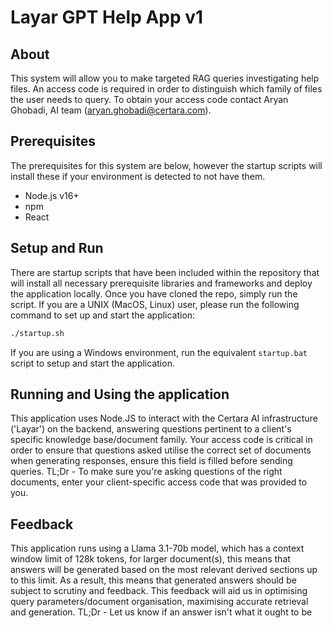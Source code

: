 # Layar GPT Help App v1

## About

This system will allow you to make targeted RAG queries investigating help files. An access code is required in order to distinguish which family of files the user needs to query. To obtain your access code contact Aryan Ghobadi, AI team (aryan.ghobadi@certara.com).

## Prerequisites

The prerequisites for this system are below, however the startup scripts will install these if your environment is detected to not have them.

- Node.js v16+
- npm
- React


## Setup and Run

There are startup scripts that have been included within the repository that will install all necessary prerequisite libraries and frameworks and deploy the application locally. Once you have cloned the repo, simply run the script. If you are a UNIX (MacOS, Linux) user, please run the following command to set up and start the application:

```bash
./startup.sh
```

If you are using a Windows environment, run the equivalent `startup.bat` script to setup and start the application. 

## Running and Using the application

This application uses Node.JS to interact with the Certara AI infrastructure ('Layar') on the backend, answering questions pertinent to a client's specific knowledge base/document family. Your access code is critical in order to ensure that questions asked utilise the correct set of documents when generating responses, ensure this field is filled before sending queries. TL;Dr - To make sure you're asking questions of the right documents, enter your client-specific access code that was provided to you.

## Feedback

This application runs using a Llama 3.1-70b model, which has a context window limit of 128k tokens, for larger document(s), this means that answers will be generated based on the most relevant derived sections up to this limit. As a result, this means that generated answers should be subject to scrutiny and feedback. This feedback will aid us in optimising query parameters/document organisation, maximising accurate retrieval and generation. TL;Dr - Let us know if an answer isn't what it ought to be


